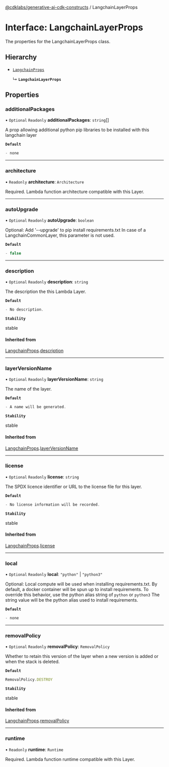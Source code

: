 [@cdklabs/generative-ai-cdk-constructs](/docs/api) / LangchainLayerProps

# Interface: LangchainLayerProps

The properties for the LangchainLayerProps class.

## Hierarchy

- [`LangchainProps`](LangchainProps.md)

  ↳ **`LangchainLayerProps`**

## Properties

### additionalPackages

• `Optional` `Readonly` **additionalPackages**: `string`[]

A prop allowing additional python pip libraries to be installed with this langchain layer

**`Default`**

```ts
- none
```

___

### architecture

• `Readonly` **architecture**: `Architecture`

Required. Lambda function architecture compatible with this Layer.

___

### autoUpgrade

• `Optional` `Readonly` **autoUpgrade**: `boolean`

Optional: Add '--upgrade' to pip install requirements.txt
In case of a LangchainCommonLayer, this parameter is not used.

**`Default`**

```ts
- false
```

___

### description

• `Optional` `Readonly` **description**: `string`

The description the this Lambda Layer.

**`Default`**

```ts
- No description.
```

**`Stability`**

stable

#### Inherited from

[LangchainProps](LangchainProps.md).[description](LangchainProps.md#description)

___

### layerVersionName

• `Optional` `Readonly` **layerVersionName**: `string`

The name of the layer.

**`Default`**

```ts
- A name will be generated.
```

**`Stability`**

stable

#### Inherited from

[LangchainProps](LangchainProps.md).[layerVersionName](LangchainProps.md#layerversionname)

___

### license

• `Optional` `Readonly` **license**: `string`

The SPDX licence identifier or URL to the license file for this layer.

**`Default`**

```ts
- No license information will be recorded.
```

**`Stability`**

stable

#### Inherited from

[LangchainProps](LangchainProps.md).[license](LangchainProps.md#license)

___

### local

• `Optional` `Readonly` **local**: ``"python"`` \| ``"python3"``

Optional: Local compute will be used when installing requirements.txt.
By default, a docker container will be spun up to install requirements. To override this behavior, use the python alias string of `python` or `python3`
The string value will be the python alias used to install requirements.

**`Default`**

```ts
- none
```

___

### removalPolicy

• `Optional` `Readonly` **removalPolicy**: `RemovalPolicy`

Whether to retain this version of the layer when a new version is added or when the stack is deleted.

**`Default`**

```ts
RemovalPolicy.DESTROY
```

**`Stability`**

stable

#### Inherited from

[LangchainProps](LangchainProps.md).[removalPolicy](LangchainProps.md#removalpolicy)

___

### runtime

• `Readonly` **runtime**: `Runtime`

Required. Lambda function runtime compatible with this Layer.
